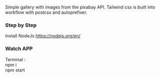 Simple gallery with images from the pixabay API. Tailwind css is built into workflow with postcss and autoprefixer.

### Step by Step
Install NodeJs https://nodejs.org/en/ <br>

### Watch APP
Terminal : <br>
npm i <br>
npm start <br>
